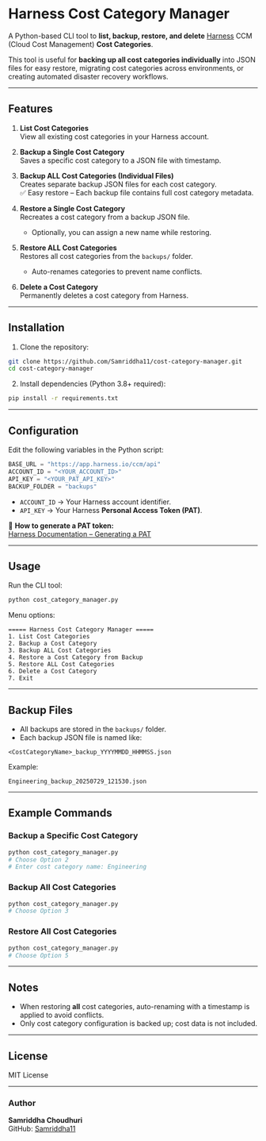 # Harness Cost Category Manager

A Python-based CLI tool to **list, backup, restore, and delete** [Harness](https://harness.io) CCM (Cloud Cost Management) **Cost Categories**.

This tool is useful for **backing up all cost categories individually** into JSON files for easy restore, migrating cost categories across environments, or creating automated disaster recovery workflows.

---

## **Features**

1. **List Cost Categories**  
   View all existing cost categories in your Harness account.

2. **Backup a Single Cost Category**  
   Saves a specific cost category to a JSON file with timestamp.

3. **Backup ALL Cost Categories (Individual Files)**  
   Creates separate backup JSON files for each cost category.  
   ✅ Easy restore – Each backup file contains full cost category metadata.

4. **Restore a Single Cost Category**  
   Recreates a cost category from a backup JSON file.  
   - Optionally, you can assign a new name while restoring.

5. **Restore ALL Cost Categories**  
   Restores all cost categories from the `backups/` folder.  
   - Auto-renames categories to prevent name conflicts.

6. **Delete a Cost Category**  
   Permanently deletes a cost category from Harness.

---

## **Installation**

1. Clone the repository:

```bash
git clone https://github.com/Samriddha11/cost-category-manager.git
cd cost-category-manager
```

2. Install dependencies (Python 3.8+ required):

```bash
pip install -r requirements.txt
```

---

## **Configuration**

Edit the following variables in the Python script:

```python
BASE_URL = "https://app.harness.io/ccm/api"
ACCOUNT_ID = "<YOUR_ACCOUNT_ID>"
API_KEY = "<YOUR_PAT_API_KEY>"
BACKUP_FOLDER = "backups"
```

- `ACCOUNT_ID` → Your Harness account identifier.
- `API_KEY` → Your Harness **Personal Access Token (PAT)**.

🔹 **How to generate a PAT token:**  
[Harness Documentation – Generating a PAT](https://developer.harness.io/docs/platform/automation/api/add-and-manage-api-keys/#generate-a-personal-access-token)

---

## **Usage**

Run the CLI tool:

```bash
python cost_category_manager.py
```

Menu options:

```
===== Harness Cost Category Manager =====
1. List Cost Categories
2. Backup a Cost Category
3. Backup ALL Cost Categories
4. Restore a Cost Category from Backup
5. Restore ALL Cost Categories
6. Delete a Cost Category
7. Exit
```

---

## **Backup Files**

- All backups are stored in the `backups/` folder.
- Each backup JSON file is named like:

```
<CostCategoryName>_backup_YYYYMMDD_HHMMSS.json
```

Example:

```
Engineering_backup_20250729_121530.json
```

---

## **Example Commands**

### **Backup a Specific Cost Category**
```bash
python cost_category_manager.py
# Choose Option 2
# Enter cost category name: Engineering
```

### **Backup All Cost Categories**
```bash
python cost_category_manager.py
# Choose Option 3
```

### **Restore All Cost Categories**
```bash
python cost_category_manager.py
# Choose Option 5
```

---

## **Notes**

- When restoring **all** cost categories, auto-renaming with a timestamp is applied to avoid conflicts.
- Only cost category configuration is backed up; cost data is not included.

---

## **License**

MIT License

---

### **Author**
**Samriddha Choudhuri**  
GitHub: [Samriddha11](https://github.com/Samriddha11)
